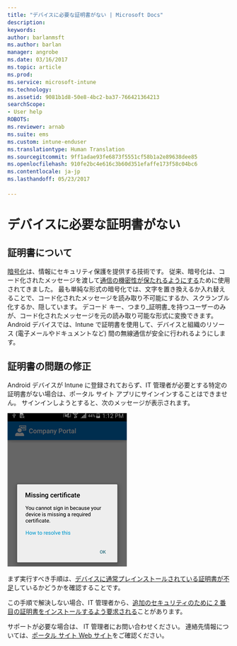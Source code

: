 ```yaml
---
title: "デバイスに必要な証明書がない | Microsoft Docs"
description: 
keywords: 
author: barlanmsft
ms.author: barlan
manager: angrobe
ms.date: 03/16/2017
ms.topic: article
ms.prod: 
ms.service: microsoft-intune
ms.technology: 
ms.assetid: 9081b1d8-50e8-4bc2-ba37-766421364213
searchScope:
- User help
ROBOTS: 
ms.reviewer: arnab
ms.suite: ems
ms.custom: intune-enduser
ms.translationtype: Human Translation
ms.sourcegitcommit: 9ff1adae93fe6873f5551cf58b1a2e89638dee85
ms.openlocfilehash: 910fe2bc4e616c3b60d351efaffe173f58c04bc6
ms.contentlocale: ja-jp
ms.lasthandoff: 05/23/2017

---
```



# <a name="your-device-is-missing-a-required-certificate"></a>デバイスに必要な証明書がない

## <a name="whats-a-certificate"></a>証明書について

[暗号化](https://technet.microsoft.com/library/cc962030.aspx)は、情報にセキュリティ保護を提供する技術です。 従来、暗号化は、コード化されたメッセージを渡して[通信の機密性が保たれるようにする](https://technet.microsoft.com/library/cc962019.aspx)ために使用されてきました。 最も単純な形式の暗号化では、文字を置き換えるか入れ替えることで、コード化されたメッセージを読み取り不可能にするか、スクランブル化するか、隠しています。 デコード キー、つまり_証明書_を持つユーザーのみが、コード化されたメッセージを元の読み取り可能な形式に変換できます。 Android デバイスでは、Intune で証明書を使用して、デバイスと組織のリソース (電子メールやドキュメントなど) 間の無線通信が安全に行われるようにします。

## <a name="fixing-certificate-issues"></a>証明書の問題の修正

Android デバイスが Intune に登録されておらず、IT 管理者が必要とする特定の証明書がない場合は、ポータル サイト アプリにサインインすることはできません。 サインインしようとすると、次のメッセージが表示されます。

![screenshot-error-message-about-missing-certificate](./media/andr-cert_install-1-cert_missing.png)

まず実行すべき手順は、[デバイスに通常プレインストールされている証明書が不足](your-device-is-missing-a-preinstalled-certificate-android.md)しているかどうかを確認することです。

この手順で解決しない場合、IT 管理者から、[追加のセキュリティのために 2 番目の証明書をインストールするよう要求される](your-device-is-missing-an-IT-required-certificate-android.md)ことがあります。

サポートが必要な場合は、 IT 管理者にお問い合わせください。 連絡先情報については、[ポータル サイト Web サイト](http://portal.manage.microsoft.com)をご確認ください。

